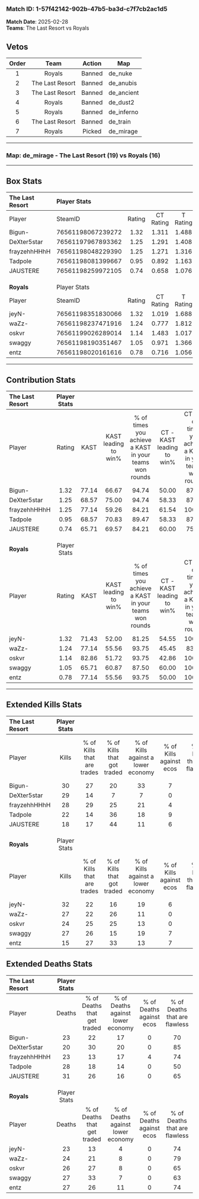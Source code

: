 ### Match ID: 1-57f42142-902b-47b5-ba3d-c7f7cb2ac1d5  
**Match Date**: 2025-02-28  
**Teams**: The Last Resort vs Royals  

## Vetos  

| Order | Team | Action | Map |
| :---: | :--: | :----: | --- |
| 1 | Royals | Banned | de_nuke |
| 2 | The Last Resort | Banned | de_anubis |
| 3 | The Last Resort | Banned | de_ancient |
| 4 | Royals | Banned | de_dust2 |
| 5 | Royals | Banned | de_inferno |
| 6 | The Last Resort | Banned | de_train |
| 7 | Royals | Picked | de_mirage |

---  

### **Map**: de_mirage - The Last Resort (19) vs Royals (16)  
---  

## Box Stats  

| **The Last Resort** | Player Stats      |        |           |          |       |      |       |         |        |      |     |
| :- | :- | :-: | :-: | :-: | :-: | :-: | :-: | :-: | :-: | :-: | :-: |
| Player              | SteamID           | Rating | CT Rating | T Rating | KAST  | ADR  | Kills | Assists | Deaths | K/D  | HS% |
| Bigun-              | 76561198067239272 |  1.32  |   1.311   |  1.488   | 77.14 | 88.0 |  30   |    8    |   23   | 1.30 | 70  |
| DeXter5star         | 76561197967893362 |  1.25  |   1.291   |  1.408   | 68.57 | 81.1 |  29   |    7    |   20   | 1.45 | 20  |
| frayzehhHHhH        | 76561198048229390 |  1.25  |   1.271   |  1.316   | 77.14 | 80.3 |  28   |   11    |   23   | 1.22 | 39  |
| Tadpole             | 76561198081399667 |  0.95  |   0.892   |  1.163   | 68.57 | 75.0 |  22   |   10    |   28   | 0.79 | 68  |
| JAUSTERE            | 76561198259972105 |  0.74  |   0.658   |  1.076   | 65.71 | 59.8 |  18   |   12    |   31   | 0.58 | 61  |
|                     |                   |        |           |          |       |      |       |         |        |      |     |
|                     |                   |        |           |          |       |      |       |         |        |      |     |
|                     |                   |        |           |          |       |      |       |         |        |      |     |
| **Royals**          | Player Stats      |        |           |          |       |      |       |         |        |      |     |
| Player              | SteamID           | Rating | CT Rating | T Rating | KAST  | ADR  | Kills | Assists | Deaths | K/D  | HS% |
| jeyN-               | 76561198351830066 |  1.32  |   1.019   |  1.688   | 71.43 | 87.9 |  32   |    4    |   23   | 1.39 | 28  |
| waZz-               | 76561198237471916 |  1.24  |   0.777   |  1.812   | 77.14 | 88.9 |  27   |   12    |   24   | 1.13 | 88  |
| oskvr               | 76561199026289014 |  1.14  |   1.483   |  1.017   | 82.86 | 79.0 |  24   |    7    |   26   | 0.92 | 33  |
| swaggy              | 76561198190351467 |  1.05  |   0.971   |  1.366   | 65.71 | 76.3 |  27   |    4    |   27   | 1.00 | 55  |
| entz                | 76561198020161616 |  0.78  |   0.716   |  1.056   | 77.14 | 56.4 |  15   |    7    |   27   | 0.56 | 73  |
---  

## Contribution Stats  

| **The Last Resort** | Player Stats |       |                      |                                                        |                           |                                                             |                          |                                                            |
| :- | :-: | :-: | :-: | :-: | :-: | :-: | :-: | :-: |
| Player              |    Rating    | KAST  | KAST leading to win% | % of times you achieve a KAST in your teams won rounds | CT - KAST leading to win% | CT - % of times you achieve a KAST in your teams won rounds | T - KAST leading to win% | T - % of times you achieve a KAST in your teams won rounds |
| Bigun-              |     1.32     | 77.14 |        66.67         |                         94.74                          |           50.00           |                            87.50                            |          84.62           |                           100.00                           |
| DeXter5star         |     1.25     | 68.57 |        75.00         |                         94.74                          |           58.33           |                            87.50                            |          91.67           |                           100.00                           |
| frayzehhHHhH        |     1.25     | 77.14 |        59.26         |                         84.21                          |           61.54           |                           100.00                            |          57.14           |                           72.73                            |
| Tadpole             |     0.95     | 68.57 |        70.83         |                         89.47                          |           58.33           |                            87.50                            |          83.33           |                           90.91                            |
| JAUSTERE            |     0.74     | 65.71 |        69.57         |                         84.21                          |           60.00           |                            75.00                            |          76.92           |                           90.91                            |
|                     |              |       |                      |                                                        |                           |                                                             |                          |                                                            |
|                     |              |       |                      |                                                        |                           |                                                             |                          |                                                            |
|                     |              |       |                      |                                                        |                           |                                                             |                          |                                                            |
| **Royals**          | Player Stats |       |                      |                                                        |                           |                                                             |                          |                                                            |
| Player              |    Rating    | KAST  | KAST leading to win% | % of times you achieve a KAST in your teams won rounds | CT - KAST leading to win% | CT - % of times you achieve a KAST in your teams won rounds | T - KAST leading to win% | T - % of times you achieve a KAST in your teams won rounds |
| jeyN-               |     1.32     | 71.43 |        52.00         |                         81.25                          |           54.55           |                           100.00                            |          50.00           |                           70.00                            |
| waZz-               |     1.24     | 77.14 |        55.56         |                         93.75                          |           45.45           |                            83.33                            |          62.50           |                           100.00                           |
| oskvr               |     1.14     | 82.86 |        51.72         |                         93.75                          |           42.86           |                           100.00                            |          60.00           |                           90.00                            |
| swaggy              |     1.05     | 65.71 |        60.87         |                         87.50                          |           60.00           |                           100.00                            |          61.54           |                           80.00                            |
| entz                |     0.78     | 77.14 |        55.56         |                         93.75                          |           50.00           |                           100.00                            |          60.00           |                           90.00                            |
---  

## Extended Kills Stats  

| **The Last Resort** | Player Stats |                            |                            |                                    |                         |                              |                                 |                                       |                    |           |
| :- | :-: | :-: | :-: | :-: | :-: | :-: | :-: | :-: | :-: | :-: |
| Player              |    Kills     | % of Kills that are trades | % of Kills that got traded | % of Kills against a lower economy | % of Kills against ecos | % of Kills that are flawless | % of Kills that are close duels | % of Kills that are assisted by flash | Pistol Round Kills | AWP Kills |
| Bigun-              |      30      |             27             |             20             |                 33                 |            7            |              60              |                7                |                   7                   |         0          |     2     |
| DeXter5star         |      29      |             14             |             7              |                 7                  |            0            |              72              |                0                |                   0                   |         18         |     1     |
| frayzehhHHhH        |      28      |             29             |             25             |                 21                 |            4            |              75              |                7                |                   0                   |         12         |     0     |
| Tadpole             |      22      |             14             |             36             |                 18                 |            9            |              77              |                5                |                   0                   |         0          |     3     |
| JAUSTERE            |      18      |             17             |             44             |                 11                 |            6            |              61              |                0                |                  11                   |         0          |     2     |
|                     |              |                            |                            |                                    |                         |                              |                                 |                                       |                    |           |
|                     |              |                            |                            |                                    |                         |                              |                                 |                                       |                    |           |
|                     |              |                            |                            |                                    |                         |                              |                                 |                                       |                    |           |
| **Royals**          | Player Stats |                            |                            |                                    |                         |                              |                                 |                                       |                    |           |
| Player              |    Kills     | % of Kills that are trades | % of Kills that got traded | % of Kills against a lower economy | % of Kills against ecos | % of Kills that are flawless | % of Kills that are close duels | % of Kills that are assisted by flash | Pistol Round Kills | AWP Kills |
| jeyN-               |      32      |             22             |             16             |                 19                 |            6            |              84              |                0                |                   0                   |         19         |     0     |
| waZz-               |      27      |             22             |             26             |                 11                 |            0            |              56              |                4                |                   4                   |         0          |     0     |
| oskvr               |      24      |             25             |             25             |                 13                 |            0            |              75              |                0                |                   4                   |         0          |     2     |
| swaggy              |      27      |             26             |             15             |                 19                 |            7            |              56              |               15                |                   4                   |         0          |     4     |
| entz                |      15      |             27             |             33             |                 13                 |            7            |              53              |                0                |                   0                   |         0          |     0     |
## Extended Deaths Stats  

| **The Last Resort** | Player Stats |                             |                                   |                          |                               |                            |                           |               |
| :- | :-: | :-: | :-: | :-: | :-: | :-: | :-: | :-: |
| Player              |    Deaths    | % of Deaths that get traded | % of Deaths against lower economy | % of Deaths against ecos | % of Deaths that are flawless | % of Deaths that are close | % of Deaths while blinded | Deaths to AWP |
| Bigun-              |      23      |             22              |                17                 |            0             |              70               |             0              |             0             |       5       |
| DeXter5star         |      20      |             30              |                20                 |            0             |              85               |             5              |             5             |       2       |
| frayzehhHHhH        |      23      |             13              |                17                 |            4             |              74               |             0              |             4             |       4       |
| Tadpole             |      28      |             18              |                14                 |            0             |              50               |             11             |             4             |       3       |
| JAUSTERE            |      31      |             26              |                16                 |            0             |              65               |             3              |             0             |       5       |
|                     |              |                             |                                   |                          |                               |                            |                           |               |
|                     |              |                             |                                   |                          |                               |                            |                           |               |
|                     |              |                             |                                   |                          |                               |                            |                           |               |
| **Royals**          | Player Stats |                             |                                   |                          |                               |                            |                           |               |
| Player              |    Deaths    | % of Deaths that get traded | % of Deaths against lower economy | % of Deaths against ecos | % of Deaths that are flawless | % of Deaths that are close | % of Deaths while blinded | Deaths to AWP |
| jeyN-               |      23      |             13              |                 4                 |            0             |              74               |             9              |             4             |       8       |
| waZz-               |      24      |             21              |                 8                 |            0             |              79               |             0              |             4             |       4       |
| oskvr               |      26      |             27              |                 8                 |            0             |              65               |             8              |             0             |       4       |
| swaggy              |      27      |             33              |                 7                 |            0             |              63               |             4              |             4             |       7       |
| entz                |      27      |             26              |                11                 |            0             |              74               |             0              |             4             |       7       |
